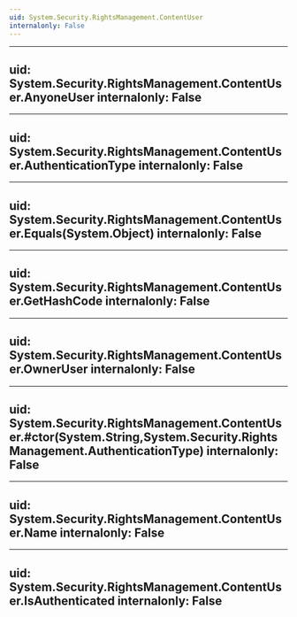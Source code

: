 ```yaml
---
uid: System.Security.RightsManagement.ContentUser
internalonly: False
---
```


---
uid: System.Security.RightsManagement.ContentUser.AnyoneUser
internalonly: False
---

---
uid: System.Security.RightsManagement.ContentUser.AuthenticationType
internalonly: False
---

---
uid: System.Security.RightsManagement.ContentUser.Equals(System.Object)
internalonly: False
---

---
uid: System.Security.RightsManagement.ContentUser.GetHashCode
internalonly: False
---

---
uid: System.Security.RightsManagement.ContentUser.OwnerUser
internalonly: False
---

---
uid: System.Security.RightsManagement.ContentUser.#ctor(System.String,System.Security.RightsManagement.AuthenticationType)
internalonly: False
---

---
uid: System.Security.RightsManagement.ContentUser.Name
internalonly: False
---

---
uid: System.Security.RightsManagement.ContentUser.IsAuthenticated
internalonly: False
---
